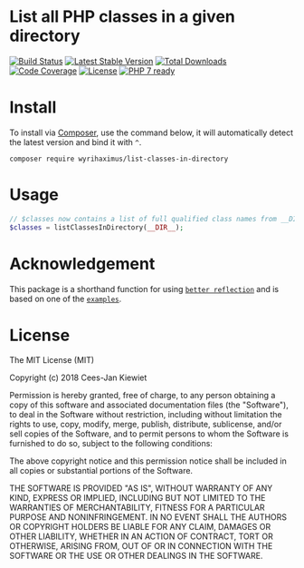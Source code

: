 # List all PHP classes in a given directory

[![Build Status](https://travis-ci.com/wyrihaximus/php-list-classes-in-directory.svg?branch=master)](https://travis-ci.com/wyrihaximus/php-list-classes-in-directory)
[![Latest Stable Version](https://poser.pugx.org/wyrihaximus/list-classes-in-directory/v/stable.png)](https://packagist.org/packages/wyrihaximus/list-classes-in-directory)
[![Total Downloads](https://poser.pugx.org/wyrihaximus/list-classes-in-directory/downloads.png)](https://packagist.org/packages/wyrihaximus/list-classes-in-directory/stats)
[![Code Coverage](https://scrutinizer-ci.com/g/wyrihaximus/php-list-classes-in-directory/badges/coverage.png?b=master)](https://scrutinizer-ci.com/g/wyrihaximus/php-list-classes-in-directory/?branch=master)
[![License](https://poser.pugx.org/wyrihaximus/list-classes-in-directory/license.png)](https://packagist.org/packages/wyrihaximus/list-classes-in-directory)
[![PHP 7 ready](http://php7ready.timesplinter.ch/wyrihaximus/php-list-classes-in-directory/badge.svg)](https://travis-ci.org/wyrihaximus/php-list-classes-in-directory)

# Install

To install via [Composer](http://getcomposer.org/), use the command below, it will automatically detect the latest version and bind it with `^`.

```
composer require wyrihaximus/list-classes-in-directory
```

# Usage

```php
// $classes now contains a list of full qualified class names from __DIR__
$classes = listClassesInDirectory(__DIR__);
```

# Acknowledgement

This package is a shorthand function for using [`better reflection`](https://github.com/Roave/BetterReflection/) and is based on one of the [`examples`](https://github.com/Roave/BetterReflection/blob/396a07c9d276cb9ffba581b24b2dadbb542d542e/demo/parsing-whole-directory/example2.php).

# License

The MIT License (MIT)

Copyright (c) 2018 Cees-Jan Kiewiet

Permission is hereby granted, free of charge, to any person obtaining a copy
of this software and associated documentation files (the "Software"), to deal
in the Software without restriction, including without limitation the rights
to use, copy, modify, merge, publish, distribute, sublicense, and/or sell
copies of the Software, and to permit persons to whom the Software is
furnished to do so, subject to the following conditions:

The above copyright notice and this permission notice shall be included in all
copies or substantial portions of the Software.

THE SOFTWARE IS PROVIDED "AS IS", WITHOUT WARRANTY OF ANY KIND, EXPRESS OR
IMPLIED, INCLUDING BUT NOT LIMITED TO THE WARRANTIES OF MERCHANTABILITY,
FITNESS FOR A PARTICULAR PURPOSE AND NONINFRINGEMENT. IN NO EVENT SHALL THE
AUTHORS OR COPYRIGHT HOLDERS BE LIABLE FOR ANY CLAIM, DAMAGES OR OTHER
LIABILITY, WHETHER IN AN ACTION OF CONTRACT, TORT OR OTHERWISE, ARISING FROM,
OUT OF OR IN CONNECTION WITH THE SOFTWARE OR THE USE OR OTHER DEALINGS IN THE
SOFTWARE.